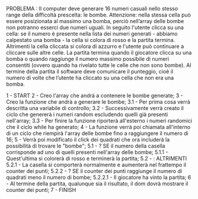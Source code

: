 PROBLEMA : Il computer deve generare 16 numeri casuali nello stesso range della difficoltà prescelta: le bombe. Attenzione: nella stessa cella può essere posizionata al massimo una bomba, perciò nell’array delle bombe non potranno esserci due numeri uguali. In seguito l'utente clicca su una cella: se il numero è presente nella lista dei numeri generati - abbiamo calpestato una bomba - la cella si colora di rosso e la partita termina. Altrimenti la cella cliccata si colora di azzurro e l'utente può continuare a cliccare sulle altre celle. La partita termina quando il giocatore clicca su una bomba o quando raggiunge il numero massimo possibile di numeri consentiti (ovvero quando ha rivelato tutte le celle che non sono bombe). Al termine della partita il software deve comunicare il punteggio, cioè il numero di volte che l’utente ha cliccato su una cella che non era una bomba.

1 - START
2 - Creo l'array che andrà a contenere le bombe generate;
3 - Creo la funzione che andrà a generare le bombe;
    3.1 - Per prima cosa verrà descritta una variabile di controllo;
    3.2 - Successivamente verrà creato il ciclo che genererà i numeri random escludendo quelli già presenti nell'array;
    3.3 - Per finire la funzione riporterà all'esterno i numeri randomici che il ciclo while ha generato;
4 - La funzione verrà poi chiamata all'interno di un ciclo che riempirà l'array delle bombe fino a raggiungere il numero di 16;
5 - Verrà poi modificato il click dei quadrati che ora includerà la possibilità di trovare le "bombe";
    5.1 - ? SE il numero della casella corrisponde ad uno di quelli presenti nell'array delle bombe;
        5.1.1 - Quest'ultima si colorerà di rosso e terminerà la partita;
    5.2 - : ALTRIMENTI
        5.2.1 - La casella si comporterà normalmente e aumenterà nel frattempo il counter dei punti;
        5.2.2 - ? SE il counter dei punti raggiunge il numero di quadrati meno il numero di bombe;
            5.2.2.1 - Il giocatore ha vinto la partita;
6 - Al termine della partita, qualunque sia il risultato, il dom dovrà mostrare il counter dei punti;
7 - FINISH